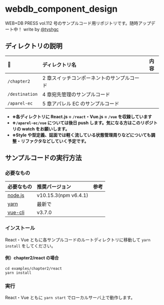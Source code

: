 # webdb_component_design

WEB+DB PRESS vol.112 号のサンプルコード用リポジトリです。随時アップデート中！
write by [@tyshgc](https://twitter.com/tyshgc)

## ディレクトリの説明

|                | ディレクトリ名                             | 内容 |
| :------------- | :----------------------------------------- | ---- |
| `/chapter2`    | 2 章スイッチコンポーネントのサンプルコード |
| `/destination` | 4 章宛先管理のサンプルコード               |
| `/aparel-ec`   | 5 章アパレル EC のサンプルコード           |

- **※各ディレクトリに React.js = `/react`・Vue.js = `/vue` を収録しています**
- **※`/aparel-ec/vue` については後日 push します。気になる方はこのリポジトリの watch をお願いします。**
- **※Style や型定義、誌面では軽く流している状態管理周りなどについても調整・リファクタなどしていく予定です。**

## サンプルコードの実行方法

### 必要なもの

| 必要なもの                        | 推奨バージョン       | 参考 |
| :-------------------------------- | :------------------- | :--- |
| [node.js](https://nodejs.org/ja/) | v10.15.3(npm v6.4.1) |      | [nodebrew](https://github.com/hokaccha/nodebrew)をお勧めします  |
| [yarn](https://yarnpkg.com/en/)   | 最新で               |      |
| [vue-cli](https://cli.vuejs.org/) | v3.7.0               |

### インストール

React・Vue ともに各サンプルコードのルートディレクトリに移動して `yarn install` をしてください。

#### 例）chapter2/react の場合

```
cd examples/chapter2/react
yarn install
```

### 実行

React・Vue ともに `yarn start` でローカルサーバ上で動作します。
